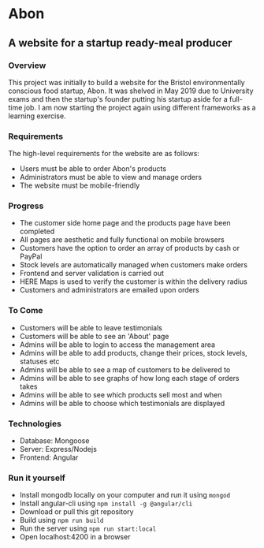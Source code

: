 # Abon
## A website for a startup ready-meal producer

### Overview
This project was initially to build a website for the Bristol environmentally conscious food startup, Abon. It was shelved in May 2019 due to University exams and then the startup's founder putting his startup aside for a full-time job. I am now starting the project again using different frameworks as a learning exercise.

### Requirements
The high-level requirements for the website are as follows:
* Users must be able to order Abon's products
* Administrators must be able to view and manage orders
* The website must be mobile-friendly

### Progress
* The customer side home page and the products page have been completed
* All pages are aesthetic and fully functional on mobile browsers
* Customers have the option to order an array of products by cash or PayPal
* Stock levels are automatically managed when customers make orders
* Frontend and server validation is carried out
* HERE Maps is used to verify the customer is within the delivery radius
* Customers and administrators are emailed upon orders

### To Come
* Customers will be able to leave testimonials
* Customers will be able to see an 'About' page
* Admins will be able to login to access the management area
* Admins will be able to add products, change their prices, stock levels, statuses etc
* Admins will be able to see a map of customers to be delivered to
* Admins will be able to see graphs of how long each stage of orders takes
* Admins will be able to see which products sell most and when
* Admins will be able to choose which testimonials are displayed

### Technologies
* Database: Mongoose
* Server: Express/Nodejs
* Frontend: Angular

### Run it yourself
* Install mongodb locally on your computer and run it using `mongod`
* Install angular-cli using `npm install -g @angular/cli`
* Download or pull this git repository
* Build using `npm run build`
* Run the server using `npm run start:local`
* Open localhost:4200 in a browser

